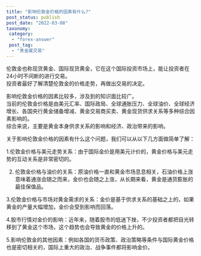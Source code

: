 ```yaml
---
title: "影响伦敦金价格的因素有什么?"
post_status: publish
post_date: "2022-03-08"
taxonomy:
 category: 
  - "forex-answer"
 post_tag: 
  - "贵金属交易"
---
```


伦敦金也称现货黄金、国际现货黄金，它在这个国际投资市场上，能让投资者在24小时不间断的进行交易。  
投资者最好了解清楚伦敦金的价格走势，再做出交易的决定。  

影响伦敦金价格的因素比较多，涉及到的知识面比较广。  
当前的伦敦金价格是由美元汇率、国际政局、全球通胀压力、全球油价、全球经济增长、各国央行黄金储备增减、黄金交易商买卖、黄金现货供求关系等多种综合因素影响的。  
综合来说，主要是黄金本身供求关系的影响和经济、政治带来的影响。  

关于影响伦敦金价格的因素有什么这个问题，我们可以从以下几方面做简单了解：

1.伦敦金价格与美元走势关系：由于国际金价是用美元计价的，黄金价格与美元走势的互动关系是非常密切的。  

2. 伦敦金价格与油价的关系：原油价格一直和黄金市场息息相关，石油价格上涨意味着通涨会随之而来，金价也会随之上涨，从长期来看，黄金是通货膨胀的最佳保值品。  

3.伦敦金价格与市场对黄金需求的关系：金价是基于供求关系的基础之上的，如果黄金的产量大幅增加，金价会受到影响而回落。  

4.股市行情对金价的影响：近年来，随着股市的低迷下挫，不少投资者都把目光转移到了黄金这个市场，这个趋势也会导致黄金的价格上升的。  

5.影响伦敦金的其他因素：例如各国的货币政策、政治策略等条件与国际黄金价格也是密切相关的，国际上重大的政治、战争事件都将影响金价。
